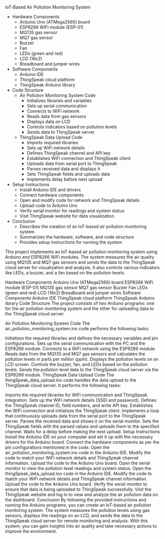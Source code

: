 IoT-Based Air Pollution Monitoring System

  - Hardware Components
    - Arduino Uno (ATMega2560) board
    - ESP8266 WiFi module (ESP-01)
    - MQ135 gas sensor
    - MQ7 gas sensor
    - Buzzer
    - Fan
    - LEDs (green and red)
    - LCD (16x2)
    - Breadboard and jumper wires
  - Software Components
    - Arduino IDE
    - ThingSpeak cloud platform
    - ThingSpeak Arduino library
  - Code Structure
    - Air Pollution Monitoring System Code
      - Initializes libraries and variables
      - Sets up serial communication
      - Connects to WiFi network
      - Reads data from gas sensors
      - Displays data on LCD
      - Controls indicators based on pollution levels
      - Sends data to ThingSpeak server
    - ThingSpeak Data Upload Code
      - Imports required libraries
      - Sets up WiFi network details
      - Defines ThingSpeak channel and API key
      - Establishes WiFi connection and ThingSpeak client
      - Uploads data from serial port to ThingSpeak
      - Parses received data and displays it
      - Sets ThingSpeak fields and uploads data
      - Implements delay before next upload
  - Setup Instructions
    - Install Arduino IDE and drivers
    - Connect hardware components
    - Open and modify code for network and ThingSpeak details
    - Upload code to Arduino Uno
    - Verify serial monitor for readings and system status
    - Visit ThingSpeak website for data visualization
  - Conclusion
    - Describes the creation of an IoT-based air pollution monitoring system
    - Summarizes the hardware, software, and code structure
    - Provides setup instructions for running the system

This project implements an IoT-based air pollution monitoring system using Arduino and ESP8266 WiFi modules. The system measures the air quality using MQ135 and MQ7 gas sensors and sends the data to the ThingSpeak cloud server for visualization and analysis. It also controls various indicators like LEDs, a buzzer, and a fan based on the pollution levels.

Hardware Components
Arduino Uno (ATMega2560) board
ESP8266 WiFi module (ESP-01)
MQ135 gas sensor
MQ7 gas sensor
Buzzer
Fan
LEDs (green and red)
LCD (16x2)
Breadboard and jumper wires
Software Components
Arduino IDE
ThingSpeak cloud platform
ThingSpeak Arduino library
Code Structure
The project consists of two Arduino programs: one for the air pollution monitoring system and the other for uploading data to the ThingSpeak cloud server.

Air Pollution Monitoring System Code
The air_pollution_monitoring_system.ino code performs the following tasks:

Initializes the required libraries and defines the necessary variables and pin configurations.
Sets up the serial communication with the PC and the ESP8266 module.
Connects to a WiFi network using the ESP8266 module.
Reads data from the MQ135 and MQ7 gas sensors and calculates the pollution levels in parts per million (ppm).
Displays the pollution levels on an LCD screen.
Controls the buzzer, fan, and LEDs based on the pollution levels.
Sends the pollution level data to the ThingSpeak cloud server via the ESP8266 module.
ThingSpeak Data Upload Code
The thingSpeak_data_upload.ino code handles the data upload to the ThingSpeak cloud server. It performs the following tasks:

Imports the required libraries for WiFi communication and ThingSpeak integration.
Sets up the WiFi network details (SSID and password).
Defines the ThingSpeak channel ID, field numbers, and write API key.
Establishes the WiFi connection and initializes the ThingSpeak client.
Implements a loop that continuously uploads data from the serial port to the ThingSpeak server.
Parses the received data and shows it on the serial monitor.
Sets the ThingSpeak fields with the parsed values and uploads them to the specified channel.
Waits for a delay before making the next upload.
Setup Instructions
Install the Arduino IDE on your computer and set it up with the necessary drivers for the Arduino board.
Connect the hardware components as per the pin configurations mentioned in the code.
Open the air_pollution_monitoring_system.ino code in the Arduino IDE.
Modify the code to match your WiFi network details and ThingSpeak channel information.
Upload the code to the Arduino Uno board.
Open the serial monitor to view the pollution level readings and system status.
Open the thingSpeak_data_upload.ino code in the Arduino IDE.
Modify the code to match your WiFi network details and ThingSpeak channel information.
Upload the code to the Arduino Uno board.
Verify the serial monitor to ensure that data is being uploaded to ThingSpeak successfully.
Visit the ThingSpeak website and log in to view and analyze the air pollution data on the dashboard.
Conclusion
By following the provided instructions and running the Arduino programs, you can create an IoT-based air pollution monitoring system. The system measures the pollution levels using gas sensors, displays the readings on an LCD, and sends the data to the ThingSpeak cloud server for remote monitoring and analysis. With this system, you can gain insights into air quality and take necessary actions to improve the environment.




